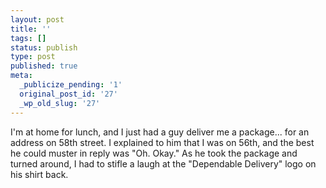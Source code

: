 ```yaml
---
layout: post
title: ''
tags: []
status: publish
type: post
published: true
meta:
  _publicize_pending: '1'
  original_post_id: '27'
  _wp_old_slug: '27'
---
```

I'm at home for lunch, and I just had a guy deliver me a package...  for an address on 58th street.  I explained to him that I was on 56th, and the best he could muster in reply was "Oh.  Okay."  As he took the package and turned around, I had to stifle a laugh at the "Dependable Delivery" logo on his shirt back.
